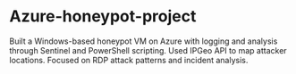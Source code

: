 # Azure-honeypot-project
Built a Windows-based honeypot VM on Azure with logging and analysis through Sentinel and PowerShell scripting. Used IPGeo API to map attacker locations. Focused on RDP attack patterns and incident analysis.
